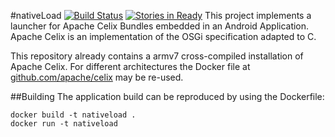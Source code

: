 #nativeLoad [![Build Status](https://travis-ci.org/bpetri/nativeLoad.svg?branch=master)](https://travis-ci.org/bpetri/nativeLoad) [![Stories in Ready](https://badge.waffle.io/bpetri/nativeLoad.png?label=ready&title=Ready)](https://waffle.io/bpetri/nativeLoad)
This project implements a launcher for Apache Celix Bundles embedded in an Android Application. Apache Celix is an implementation of the OSGi specification adapted to C. 

This repository already contains a armv7 cross-compiled installation of Apache Celix. For different architectures the Docker file at [github.com/apache/celix](https://github.com/apache/celix/tree/feature/CELIX-247_android_support) may be re-used.


##Building
The application build can be reproduced by using the Dockerfile:
```
docker build -t nativeload .
docker run -t nativeload
```

